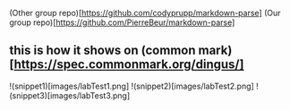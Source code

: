 (Other group repo)[https://github.com/codyprupp/markdown-parse]
(Our group repo)[https://github.com/PierreBeur/markdown-parse]


## this is how it shows on (common mark)[https://spec.commonmark.org/dingus/]
!(snippet1)[images/labTest1.png]
!(snippet2)[images/labTest2.png]
!(snippet3)[images/labTest3.png]